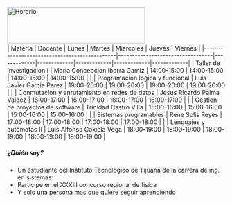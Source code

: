 <a href="https://cooltext.com"><img src="https://images.cooltext.com/5466606.png" width="318" height="84" alt="Horario" /></a>
<a href="http://cooltext.com" target="_top"><img src="https://cooltext.com/images/ct_pixel.gif" width="80" height="15" border="0"/></a>
<br/>
| Materia                                      | Docente                          | Lunes       | Martes      | Miercoles   | Jueves      | Viernes     |
|----------------------------------------------|----------------------------------|-------------|-------------|-------------|-------------|-------------|
| Taller de Investigacion I                    | Maria Concepcion Ibarra Gamiz    | 14:00-15:00 | 14:00-15:00 | 14:00-15:00 | 14:00-15:00 |             |
| Programación logica y funcional              | Luis Javier Garcia Perez         | 19:00-20:00 | 19:00-20:00 | 19:00-20:00 | 19:00-20:00 |             |
| Conmutacion y enrutamiento en redes de datos | Jesus Ricardo Palma Valdez       | 16:00-17:00 | 16:00-17:00 | 16:00-17:00 | 16:00-17:00 |             |
| Gestion de proyectos de software             | Trinidad Castro Villa            | 15:00-16:00 | 15:00-16:00 | 15:00-16:00 | 15:00-16:00 |             |
| Sistemas programables                        | Rene Solis Reyes                 | 17:00-18:00 | 17:00-18:00 | 17:00-18:00 | 17:00-18:00 |             |
| Lenguajes y autómatas II                     | Luis Alfonso Gaxiola Vega        | 18:00-19:00 | 18:00-19:00 | 18:00-19:00 | 18:00-19:00 | 18:00-19:00 |
##### ¿Quién soy?
- Un estudiante del Instituto Tecnologico de Tijuana de la carrera de ing. en sistemas
- Participe en el XXXIII concurso regional de fisica
- Y solo una persona mas que quiere seguir aprendiendo
